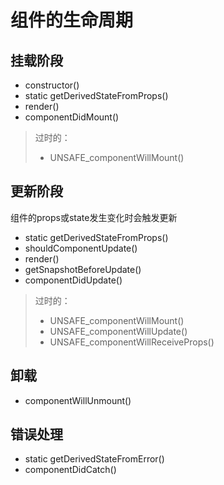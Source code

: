 # 组件的生命周期
## 挂载阶段
- constructor()
- static getDerivedStateFromProps()
- render()
- componentDidMount()
>过时的：
>- UNSAFE_componentWillMount()

## 更新阶段
组件的props或state发生变化时会触发更新
- static getDerivedStateFromProps()
- shouldComponentUpdate()
- render()
- getSnapshotBeforeUpdate()
- componentDidUpdate()
> 过时的：
>- UNSAFE_componentWillMount()
>- UNSAFE_componentWillUpdate()
>- UNSAFE_componentWillReceiveProps()

## 卸载
- componentWillUnmount()

## 错误处理
- static getDerivedStateFromError()
- componentDidCatch()
